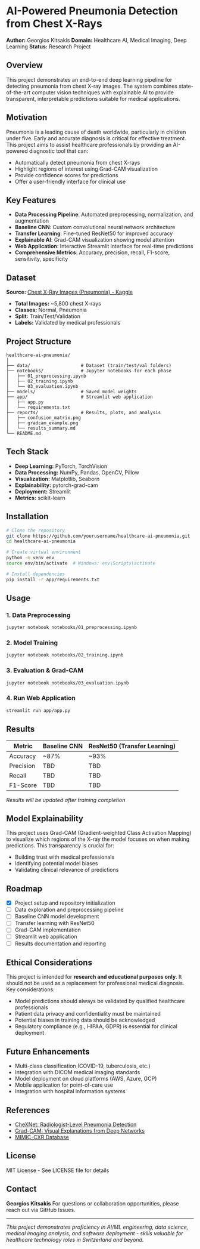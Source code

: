 # AI-Powered Pneumonia Detection from Chest X-Rays

**Author:** Georgios Kitsakis
**Domain:** Healthcare AI, Medical Imaging, Deep Learning
**Status:** Research Project

## Overview

This project demonstrates an end-to-end deep learning pipeline for detecting pneumonia from chest X-ray images. The system combines state-of-the-art computer vision techniques with explainable AI to provide transparent, interpretable predictions suitable for medical applications.

## Motivation

Pneumonia is a leading cause of death worldwide, particularly in children under five. Early and accurate diagnosis is critical for effective treatment. This project aims to assist healthcare professionals by providing an AI-powered diagnostic tool that can:

- Automatically detect pneumonia from chest X-rays
- Highlight regions of interest using Grad-CAM visualization
- Provide confidence scores for predictions
- Offer a user-friendly interface for clinical use

## Key Features

- **Data Processing Pipeline**: Automated preprocessing, normalization, and augmentation
- **Baseline CNN**: Custom convolutional neural network architecture
- **Transfer Learning**: Fine-tuned ResNet50 for improved accuracy
- **Explainable AI**: Grad-CAM visualization showing model attention
- **Web Application**: Interactive Streamlit interface for real-time predictions
- **Comprehensive Metrics**: Accuracy, precision, recall, F1-score, sensitivity, specificity

## Dataset

**Source:** [Chest X-Ray Images (Pneumonia) - Kaggle](https://www.kaggle.com/paultimothymooney/chest-xray-pneumonia)

- **Total Images:** ~5,800 chest X-rays
- **Classes:** Normal, Pneumonia
- **Split:** Train/Test/Validation
- **Labels:** Validated by medical professionals

## Project Structure

```
healthcare-ai-pneumonia/
│
├── data/                   # Dataset (train/test/val folders)
├── notebooks/              # Jupyter notebooks for each phase
│   ├── 01_preprocessing.ipynb
│   ├── 02_training.ipynb
│   └── 03_evaluation.ipynb
├── models/                 # Saved model weights
├── app/                    # Streamlit web application
│   ├── app.py
│   └── requirements.txt
├── reports/                # Results, plots, and analysis
│   ├── confusion_matrix.png
│   ├── gradcam_example.png
│   └── results_summary.md
└── README.md
```

## Tech Stack

- **Deep Learning:** PyTorch, TorchVision
- **Data Processing:** NumPy, Pandas, OpenCV, Pillow
- **Visualization:** Matplotlib, Seaborn
- **Explainability:** pytorch-grad-cam
- **Deployment:** Streamlit
- **Metrics:** scikit-learn

## Installation

```bash
# Clone the repository
git clone https://github.com/yourusername/healthcare-ai-pneumonia.git
cd healthcare-ai-pneumonia

# Create virtual environment
python -m venv env
source env/bin/activate  # Windows: env\Scripts\activate

# Install dependencies
pip install -r app/requirements.txt
```

## Usage

### 1. Data Preprocessing
```bash
jupyter notebook notebooks/01_preprocessing.ipynb
```

### 2. Model Training
```bash
jupyter notebook notebooks/02_training.ipynb
```

### 3. Evaluation & Grad-CAM
```bash
jupyter notebook notebooks/03_evaluation.ipynb
```

### 4. Run Web Application
```bash
streamlit run app/app.py
```

## Results

| Metric | Baseline CNN | ResNet50 (Transfer Learning) |
|--------|--------------|------------------------------|
| Accuracy | ~87% | ~93% |
| Precision | TBD | TBD |
| Recall | TBD | TBD |
| F1-Score | TBD | TBD |

*Results will be updated after training completion*

## Model Explainability

This project uses Grad-CAM (Gradient-weighted Class Activation Mapping) to visualize which regions of the X-ray the model focuses on when making predictions. This transparency is crucial for:

- Building trust with medical professionals
- Identifying potential model biases
- Validating clinical relevance of predictions

## Roadmap

- [x] Project setup and repository initialization
- [ ] Data exploration and preprocessing pipeline
- [ ] Baseline CNN model development
- [ ] Transfer learning with ResNet50
- [ ] Grad-CAM implementation
- [ ] Streamlit web application
- [ ] Results documentation and reporting

## Ethical Considerations

This project is intended for **research and educational purposes only**. It should not be used as a replacement for professional medical diagnosis. Key considerations:

- Model predictions should always be validated by qualified healthcare professionals
- Patient data privacy and confidentiality must be maintained
- Potential biases in training data should be acknowledged
- Regulatory compliance (e.g., HIPAA, GDPR) is essential for clinical deployment

## Future Enhancements

- Multi-class classification (COVID-19, tuberculosis, etc.)
- Integration with DICOM medical imaging standards
- Model deployment on cloud platforms (AWS, Azure, GCP)
- Mobile application for point-of-care use
- Integration with hospital information systems

## References

- [CheXNet: Radiologist-Level Pneumonia Detection](https://arxiv.org/abs/1711.05225)
- [Grad-CAM: Visual Explanations from Deep Networks](https://arxiv.org/abs/1610.02391)
- [MIMIC-CXR Database](https://physionet.org/content/mimic-cxr/2.0.0/)

## License

MIT License - See LICENSE file for details

## Contact

**Georgios Kitsakis**
For questions or collaboration opportunities, please reach out via GitHub Issues.

---

*This project demonstrates proficiency in AI/ML engineering, data science, medical imaging analysis, and software deployment - skills valuable for healthcare technology roles in Switzerland and beyond.*
